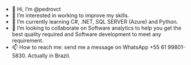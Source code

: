 - 👋 Hi, I’m @pedrovct
- 👀 I’m interested in working to improve my skills.
- 🌱 I’m currently learning C#, .NET, SQL SERVER (Azure) and Python.
- 💞️ I’m looking to collaborate on Software analytics to help you get the best quality required and Software development to meet any requirement.
- 📫 How to reach me: send me a message on WhatsApp +55 61 99801-5830. Actually in Brazil.

<!---
pedrovct/pedrovct is a ✨ special ✨ repository because its `README.md` (this file) appears on your GitHub profile.
You can click the Preview link to take a look at your changes.
--->
